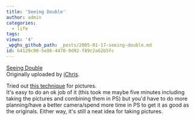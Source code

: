 ```yaml
---
title: 'Seeing Double'
author: admin
categories:
  - life
tags: 
views: '4'
_wpghs_github_path: _posts/2005-01-17-seeing-double.md
id: b4129c90-5e86-4470-9d92-f89c2a62b5fc
---
```

<p><a href="http://www.flickr.com/photos/lemon/3457349/" title="photo sharing"><img src="http://photos2.flickr.com/3457349_f5509ae677_m.jpg" alt="" /></a><br />
<a href="http://www.flickr.com/photos/lemon/3457349/">Seeing Double</a><br />
Originally uploaded by <a href="http://www.flickr.com/people/lemon/">iChris</a>.</p>
<p>Tried out <a href="http://www.mennoboy.com/chris/archives/2005/01/very_cool_set_o.html">this technique</a> for pictures.<br />
It's easy to do an ok job of it (this took me maybe five minutes including taking the pictures and combining them in PS) but you'd have to do more planning/have a better camera/spend more time in PS to get it as good as the originals.  Either way, it's still a neat idea for taking pictures.</p>
